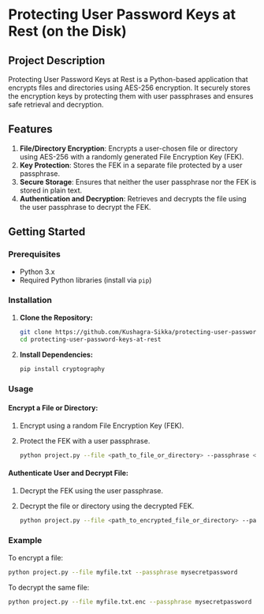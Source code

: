 # Protecting User Password Keys at Rest (on the Disk)

## Project Description

Protecting User Password Keys at Rest is a Python-based application that encrypts files and directories using AES-256 encryption. It securely stores the encryption keys by protecting them with user passphrases and ensures safe retrieval and decryption.

## Features

1. **File/Directory Encryption**: Encrypts a user-chosen file or directory using AES-256 with a randomly generated File Encryption Key (FEK).
2. **Key Protection**: Stores the FEK in a separate file protected by a user passphrase.
3. **Secure Storage**: Ensures that neither the user passphrase nor the FEK is stored in plain text.
4. **Authentication and Decryption**: Retrieves and decrypts the file using the user passphrase to decrypt the FEK.

## Getting Started

### Prerequisites

- Python 3.x
- Required Python libraries (install via `pip`)

### Installation

1. **Clone the Repository:**

   ```bash
   git clone https://github.com/Kushagra-Sikka/protecting-user-password-keys-at-rest.git
   cd protecting-user-password-keys-at-rest

2. **Install Dependencies:**
   ```bash
   pip install cryptography

### Usage

#### Encrypt a File or Directory:

1. Encrypt using a random File Encryption Key (FEK).
2. Protect the FEK with a user passphrase.

   ```bash
   python project.py --file <path_to_file_or_directory> --passphrase <user_passphrase>
   ```

#### Authenticate User and Decrypt File:

1. Decrypt the FEK using the user passphrase.
2. Decrypt the file or directory using the decrypted FEK.

   ```bash
   python project.py --file <path_to_encrypted_file_or_directory> --passphrase <user_passphrase>
   ```

### Example

To encrypt a file:

```bash
python project.py --file myfile.txt --passphrase mysecretpassword
```

To decrypt the same file:

```bash
python project.py --file myfile.txt.enc --passphrase mysecretpassword
